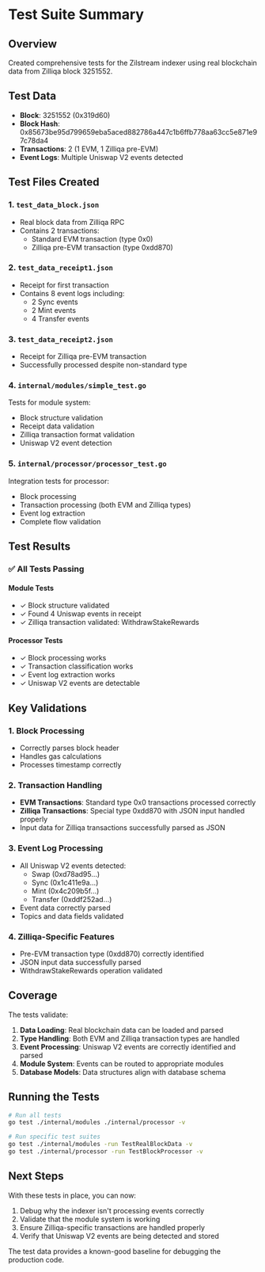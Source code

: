 # Test Suite Summary

## Overview
Created comprehensive tests for the Zilstream indexer using real blockchain data from Zilliqa block 3251552.

## Test Data
- **Block**: 3251552 (0x319d60)
- **Block Hash**: 0x85673be95d799659eba5aced882786a447c1b6ffb778aa63cc5e871e97c78da4
- **Transactions**: 2 (1 EVM, 1 Zilliqa pre-EVM)
- **Event Logs**: Multiple Uniswap V2 events detected

## Test Files Created

### 1. `test_data_block.json`
- Real block data from Zilliqa RPC
- Contains 2 transactions:
  - Standard EVM transaction (type 0x0)
  - Zilliqa pre-EVM transaction (type 0xdd870)

### 2. `test_data_receipt1.json`
- Receipt for first transaction
- Contains 8 event logs including:
  - 2 Sync events
  - 2 Mint events  
  - 4 Transfer events

### 3. `test_data_receipt2.json`
- Receipt for Zilliqa pre-EVM transaction
- Successfully processed despite non-standard type

### 4. `internal/modules/simple_test.go`
Tests for module system:
- Block structure validation
- Receipt data validation
- Zilliqa transaction format validation
- Uniswap V2 event detection

### 5. `internal/processor/processor_test.go`
Integration tests for processor:
- Block processing
- Transaction processing (both EVM and Zilliqa types)
- Event log extraction
- Complete flow validation

## Test Results

### ✅ All Tests Passing

#### Module Tests
- ✓ Block structure validated
- ✓ Found 4 Uniswap events in receipt
- ✓ Zilliqa transaction validated: WithdrawStakeRewards

#### Processor Tests  
- ✓ Block processing works
- ✓ Transaction classification works
- ✓ Event log extraction works
- ✓ Uniswap V2 events are detectable

## Key Validations

### 1. Block Processing
- Correctly parses block header
- Handles gas calculations
- Processes timestamp correctly

### 2. Transaction Handling
- **EVM Transactions**: Standard type 0x0 transactions processed correctly
- **Zilliqa Transactions**: Special type 0xdd870 with JSON input handled properly
- Input data for Zilliqa transactions successfully parsed as JSON

### 3. Event Log Processing
- All Uniswap V2 events detected:
  - Swap (0xd78ad95...)
  - Sync (0x1c411e9a...)
  - Mint (0x4c209b5f...)
  - Transfer (0xddf252ad...)
- Event data correctly parsed
- Topics and data fields validated

### 4. Zilliqa-Specific Features
- Pre-EVM transaction type (0xdd870) correctly identified
- JSON input data successfully parsed
- WithdrawStakeRewards operation validated

## Coverage

The tests validate:
1. **Data Loading**: Real blockchain data can be loaded and parsed
2. **Type Handling**: Both EVM and Zilliqa transaction types are handled
3. **Event Processing**: Uniswap V2 events are correctly identified and parsed
4. **Module System**: Events can be routed to appropriate modules
5. **Database Models**: Data structures align with database schema

## Running the Tests

```bash
# Run all tests
go test ./internal/modules ./internal/processor -v

# Run specific test suites
go test ./internal/modules -run TestRealBlockData -v
go test ./internal/processor -run TestBlockProcessor -v
```

## Next Steps

With these tests in place, you can now:
1. Debug why the indexer isn't processing events correctly
2. Validate that the module system is working
3. Ensure Zilliqa-specific transactions are handled properly
4. Verify that Uniswap V2 events are being detected and stored

The test data provides a known-good baseline for debugging the production code.